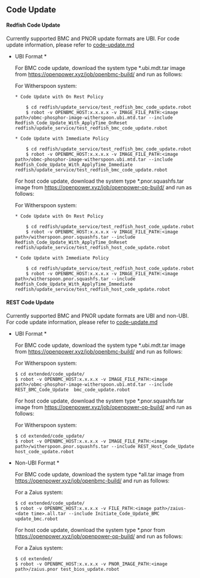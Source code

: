 ## Code Update ##

#### Redfish Code Update ####

Currently supported BMC and PNOR update formats are UBI.
For code update information, please refer to [code-update.md](https://github.com/openbmc/docs/blob/master/code-update/code-update.md)

* UBI Format *
    
    For BMC code update, download the system type *.ubi.mdt.tar image from
    https://openpower.xyz/job/openbmc-build/ and run as follows:
    
    For Witherspoon system:
    ```
    * Code Update with On Rest Policy

        $ cd redfish/update_service/test_redfish_bmc_code_update.robot
        $ robot -v OPENBMC_HOST:x.x.x.x -v IMAGE_FILE_PATH:<image path>/obmc-phosphor-image-witherspoon.ubi.mtd.tar --include Redfish_Code_Update_With_ApplyTime_OnReset redfish/update_service/test_redfish_bmc_code_update.robot

    * Code Update with Immediate Policy

        $ cd redfish/update_service/test_redfish_bmc_code_update.robot
        $ robot -v OPENBMC_HOST:x.x.x.x -v IMAGE_FILE_PATH:<image path>/obmc-phosphor-image-witherspoon.ubi.mtd.tar --include Redfish_Code_Update_With_ApplyTime_Immediate redfish/update_service/test_redfish_bmc_code_update.robot
    ```

    For host code update, download the system type *.pnor.squashfs.tar image
    from https://openpower.xyz/job/openpower-op-build/ and run as follows:

    For Witherspoon system:
    ```
    * Code Update with On Rest Policy

        $ cd redfish/update_service/test_redfish_host_code_update.robot
        $ robot -v OPENBMC_HOST:x.x.x.x -v IMAGE_FILE_PATH:<image path>/witherspoon.pnor.squashfs.tar --include Redfish_Code_Update_With_ApplyTime_OnReset redfish/update_service/test_redfish_host_code_update.robot

    * Code Update with Immediate Policy

        $ cd redfish/update_service/test_redfish_host_code_update.robot
        $ robot -v OPENBMC_HOST:x.x.x.x -v IMAGE_FILE_PATH:<image path>/witherspoon.pnor.squashfs.tar --include Redfish_Code_Update_With_ApplyTime_Immediate redfish/update_service/test_redfish_host_code_update.robot
    ```

#### REST Code Update ####

Currently supported BMC and PNOR update formats are UBI and non-UBI.
For code update information, please refer to [code-update.md](https://github.com/openbmc/docs/blob/master/code-update/code-update.md)


* UBI Format *

    For BMC code update, download the system type *.ubi.mdt.tar image from
    https://openpower.xyz/job/openbmc-build/ and run as follows:

    For Witherspoon system:
    ```
    $ cd extended/code_update/
    $ robot -v OPENBMC_HOST:x.x.x.x -v IMAGE_FILE_PATH:<image path>/obmc-phosphor-image-witherspoon.ubi.mtd.tar --include REST_BMC_Code_Update  bmc_code_update.robot
    ```

    For host code update, download the system type *.pnor.squashfs.tar image
    from https://openpower.xyz/job/openpower-op-build/ and run as follows:

    For Witherspoon system:
    ```
    $ cd extended/code_update/
    $ robot -v OPENBMC_HOST:x.x.x.x -v IMAGE_FILE_PATH:<image path>/witherspoon.pnor.squashfs.tar --include REST_Host_Code_Update  host_code_update.robot
    ```

* Non-UBI Format *

    For BMC code update, download the system type *all.tar image from
    https://openpower.xyz/job/openbmc-build/ and run as follows:

    For a Zaius system:
    ```
    $ cd extended/code_update/
    $ robot -v OPENBMC_HOST:x.x.x.x -v FILE_PATH:<image path>/zaius-<date time>.all.tar --include Initiate_Code_Update_BMC update_bmc.robot
    ```

    For host code update, download the system type *.pnor from
    https://openpower.xyz/job/openpower-op-build/ and run as follows:

    For a Zaius system:
    ```
    $ cd extended/
    $ robot -v OPENBMC_HOST:x.x.x.x -v PNOR_IMAGE_PATH:<image path>/zaius.pnor test_bios_update.robot
    ```
